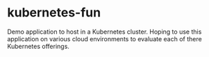 # kubernetes-fun
Demo application to host in a Kubernetes cluster.  Hoping to use this application on various cloud environments to evaluate each of there Kubernetes offerings.
